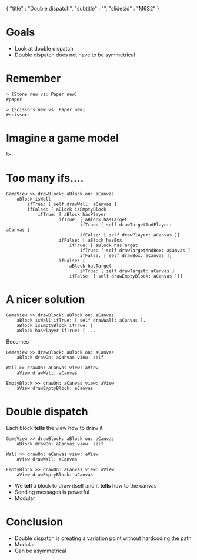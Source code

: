 { 
"title" : "Double dispatch",
"subtitle" : "",
"slidesid" : "M6S2" 
} 
 
# Goals 
- Look at double dispatch 
- Double dispatch does not have to be symmetrical 
 
# Remember 
 
``` 
> (Stone new vs: Paper new)
#paper 
``` 
 
``` 
> (Scissors new vs: Paper new)
#scissors 
``` 
 
# Imagine a game model 
<!columns|width=100 
 
<!column|width=70 
 
![.](figures/SokobanOld.png width=60) 
!> 
 
<!column|width=30 
 
`Block` 
- `Box` 
- `BoxOnTarget` 
- `EmptyBlock` 
- `Player` 
- `Wall` 
 
!> 
 
 
!> 
 
# Too many ifs.... 
 
``` 
GameView >> drawBlock: aBlock on: aCanvas
	aBlock isWall 
		ifTrue: [ self drawWall: aCanvas ]
		ifFalse: [ aBlock isEmptyBlock 
			ifTrue: [ aBlock hasPlayer 
					ifTrue: [ aBlock hasTarget 
							ifTrue: [ self drawTargetAndPlayer: aCanvas ]
						 	ifFalse: [ self drawPlayer: aCanvas ]]
					ifFalse: [ aBlock hasBox 
						ifTrue: [ aBlock hasTarget 
							ifTrue: [ self drawTargetAndBox: aCanvas ]
							ifFalse: [ self drawBox: aCanvas ]]
					ifFalse: [ 
						aBlock hasTarget 
							ifTrue: [ self drawTarget: aCanvas ]
						ifFalse: [ self drawEmptyBlock: aCanvas ]]] 
``` 
 
# A nicer solution 
 
``` 
GameView >> drawBlock: aBlock on: aCanvas
	aBlock isWall ifTrue: [ self drawWall: aCanvas ].
	aBlock isEmptyBlock ifTrue: [ 
	aBlock hasPlayer ifTrue: [ ... 
``` 
Becomes 
``` 
GameView >> drawBlock: aBlock on: aCanvas
	aBlock drawOn: aCanvas view: self

Wall >> drawOn: aCanvas view: aView
	aView drawWall: aCanvas

EmptyBlock >> drawOn: aCanvas view: aView
	aView drawEmptyBlock: aCanvas 
``` 
 
# Double dispatch 
Each block **tells** the view how to draw it 
``` 
GameView >> drawBlock: aBlock on: aCanvas
	aBlock drawOn: aCanvas view: self

Wall >> drawOn: aCanvas view: aView
	aView drawWall: aCanvas

EmptyBlock >> drawOn: aCanvas view: aView
	aView drawEmptyBlock: aCanvas 
``` 
- We **tell** a block to draw itself and it **tells** how to the canvas 
- Sending messages is powerful 
- Modular 
 
# Conclusion 
- Double dispatch is creating a variation point without hardcoding the path 
- Modular  
- Can be asymmetrical 
